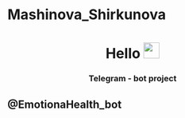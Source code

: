 # Mashinova_Shirkunova


<h1 align="center">Hello
<img src="https://github.com/blackcater/blackcater/raw/main/images/Hi.gif" height="32"/></h1>
<h3 align="center">Telegram - bot project</h3>
<h2>@EmotionaHealth_bot</h2>
